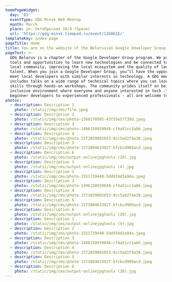 ```yaml
---
homePageWidget:
  day: '03'
  eventType: GDG Minsk Web Meetup
  month: March
  place: ул. Октябрьская 16/4 (Space)
  url: 'https://gdg-minsk.timepad.ru/event/1268615/'
templateKey: index-page
pageTitle: Home
title: You are on the website of the Belarusian Google Developer Group
pageText: >-
  GDG Belarus is a chapter of the Google Developer Group program. We provide
  tools and opportunities to learn new technologies and be connected to the
  local community, improving the local ecosystem and the quality of local
  talent. When you join a Google Developer Group, you’ll have the opportunity to
  meet local developers with similar interests in technology. A GDG meetup event
  includes talks on a wide range of technical topics where you can learn new
  skills through hands-on workshops. The community prides itself on being an
  inclusive environment where everyone and anyone interested in tech -from
  beginner developers to experienced professionals - all are welcome to join.
photos:
  - description: Description 1
    photo: /static/img/cms/file.jpeg
  - description: Description 2
    photo: /static/img/cms/photo-1560170505-43f55e57739d.jpeg
  - description: Description 3
    photo: /static/img/cms/photo-1496158939048-cf4a51cc1ab6.jpeg
  - description: Description 4
    photo: /static/img/cms/photo-1572059002053-8cc5ad2f4a38.jpeg
  - description: Description 5
    photo: /static/img/cms/photo-1573804633927-bfcbcd909acd.jpeg
  - description: Description 6
    photo: /static/img/cms/output-onlinejpgtools (20).jpg
  - description: Description 1
    photo: /static/img/cms/output-onlinejpgtools (4).jpg
  - description: Description 2
    photo: /static/img/cms/photo-1551739440-5dd934d3a94a.jpeg
  - description: Description 3
    photo: /static/img/cms/photo-1496158939048-cf4a51cc1ab6.jpeg
  - description: Description 4
    photo: /static/img/cms/photo-1572059002053-8cc5ad2f4a38.jpeg
  - description: Description 5
    photo: /static/img/cms/photo-1573804633927-bfcbcd909acd.jpeg
  - description: Description 6
    photo: /static/img/cms/output-onlinejpgtools (20).jpg
  - description: Description 1
    photo: /static/img/cms/output-onlinejpgtools (4).jpg
  - description: Description 2
    photo: /static/img/cms/photo-1551739440-5dd934d3a94a.jpeg
  - description: Description 3
    photo: /static/img/cms/photo-1496158939048-cf4a51cc1ab6.jpeg
  - description: Description 4
    photo: /static/img/cms/photo-1572059002053-8cc5ad2f4a38.jpeg
  - description: Description 5
    photo: /static/img/cms/photo-1573804633927-bfcbcd909acd.jpeg
  - description: Description 6
    photo: /static/img/cms/output-onlinejpgtools (20).jpg
---
```


